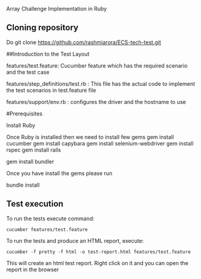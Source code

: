 Array Challenge Implementation in Ruby

## Cloning repository

Do git clone https://github.com/rashmiarora/ECS-tech-test.git

##Introduction to the Test Layout

features/test.feature: Cucumber feature which has the required scenario and the test case

features/step_definitions/test.rb : This file has the actual code to implement the test scenarios in test.feature file

features/support/env.rb : configures the driver and the hostname to use

#Prerequisites

Install Ruby

Once Ruby is installed then we need to install few gems
gem install cucumber
gem install capybara
gem install selenium-webdriver
gem install rspec
gem install rails

gem install bundler

Once you have install the gems please run

bundle install

## Test execution

To run the tests execute command:

	cucumber features/test.feature

To run the tests and produce an HTML report, execute:

	cucumber -f pretty -f html -o test-report.html features/test.feature

This will create an html test report. Right click on it and you can open the report in the browser